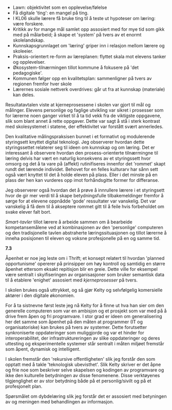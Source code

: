 
- Lawn: objektivitet som en opplevelse/følelse
- Få digitale 'ting': en mangel på ting. 
- I KL06 skulle lærere få bruke ting til å teste ut hypoteser om læring: være forskere.
- Kritikk av for mange mål samlet opp assosiert med for mye tid som gikk med på målarbeid; å skape et 'system' på tvers av et enormt skolelandskap.
- Kunnskapsgrunnlaget om 'læring' griper inn i relasjon mellom lærere og skoleeier.
- Praksis-orientert re-form av læreplanen: flyttet skala mot elevens tanker og opplevelser.
- Økosystem-tilnærmingen tillot kommune å fokusere på 'det pedagogiske'.
- Kommunen følger opp en kvalitetsplan: sammenligner på tvers av regionen fremfor hver skole
- Lærernes sosiale nettverk overdrives: går ut fra at kunnskap (materiale) kan deles.


Resultatavtalen viste at kjerneprosessene i skolen var gjort til mål og målinger. Elevens personlige og faglige utvikling var sikret i prosesser som for lærerne noen ganger virket til å ta tid vekk fra de viktigste oppgavene, slik som blant annet å rette oppgaver. Dette var sagt å stå i sterk kontrast med skolesystemet i statene, der effektivitet var forstått svært annerledes. 

Den kvalitative målingspraksisen bunnet i et formativt og modulerende styringsett knyttet digital teknologi. Jeg observerer hvordan dette styringssettet relaterer seg til ideen om kunnskap og om læring. Det er interessant å observere hvordan den prosess-orienterte tilnærmingne til læring delvis har vært en naturlig konsekvens av et styringssett hvor omsorg og det å ta vare på (affekt) rutinifiseres innenfor det 'rommet' skapt rundt det lærende individet. Behovet for en felles kulturarv har sånn sett også vært knyttet til det å holde eleven på plass. Eller i det minste på en plass der hen kan vurderes opp imot forhåndsgitte former for differanse. 

Jeg observerer også hvordan det å prøve å innrullere lærere i et styringsett hvor de gir mer verdi til å skape betydningsfulle tilbakemeldinger fremfor å sørge for at elevene oppnådde 'gode' ressultater var vanskelig. Det var vanskelig å få dem til å akseptere rommet gitt til å feile hvis forbeholdet om svake elever falt bort.


*Smart-tavler* tillot lærere å arbeide sammen om å bearbeide kompetansemålene ved at kombinasjonen av den 'personlige' computeren og den tradisjonelle tavlen abstraherte læringssituasjonen og tillot lærerne å inneha posisjonen til eleven og voksne profesjonelle på en og samme tid. 



**7.3**

Åpenhet er noe jeg leste om i Thrift; et konsept relatert til hvordan 'planned opportunisme' opererer på prinsipper om høy kontroll og samtidig en større åpenhet ettersom eksakt repitisjon blir en greie. Dette ville for eksempel være sentralt i skyifiseringen av organisasjoner som bruker semantisk data til å etablere 'enighet' assosiert med *kjerneprosesser* på tvers.

I skolen brukes også uttrykket, og så gjør Kelty og selvfølgelig komersielle aktører i den digitale økonomien. 

For å ta sistnevne først leste jeg nå Kelty for å finne ut hva han sier om den generelle computeren som var en ambisjon og et prosjekt som var med på å drive frem åpen og fri programvare. I stor grad er ideen om generalisering her det samme som åpenhet på den måten at programmer (IT og organisatoriske) kan brukes på tvers av systemer. Dette forutsetter synkroniserte oppdateringer som muliggjorde og var et hinder for interoperabilitet, der infrastruktureringen av slike oppdateringer og deres uttesting og eksperimentelle systemer står sentralt i måten miljøet fremstår som åpent, dynamisk og intelligent.

I skolen fremstår den 'rekursive offentligheten' slik jeg forstår den som opptatt med å takle 'teknologisk ubevisthet'. Slik Kelty skriver er det åpne og frie noe som beskriver selve skapelsen og kodingen av programvare og ikke den kulturelle betydningen av disse fenomenene. Disse verktøyenes tilgjenglighet er av stor betydning både på et personlig/sivilt og på et profesjonelt plan. 

Spørsmålet om dybdelæring slik jeg forstår det er assosiert med betyningen av og meningen med behandlingen av informasjon. 
